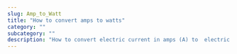 ```yaml
---
slug: Amp_to_Watt
title: "How to convert amps to watts"
category: ""
subcategory: ""
description: "How to convert electric current in amps (A) to  electric power in watts (W)."
---
```


